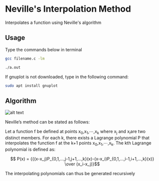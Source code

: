 # Neville's Interpolation Method
Interpolates a function using Neville's algorithm

## Usage
Type the commands below in terminal
```bash
gcc filename.c -lm
```
```bash
./a.out
```
If gnuplot is not downloaded, type in the following command:
```bash
sudo apt install gnuplot
```

## Algorithm

![alt text](https://i.imgur.com/ufuv3.png)

Neville’s method can be stated as follows:

Let a function f be defined at points x<sub>0</sub>,x<sub>1</sub>,⋯,x<sub>k</sub> where x<sub>j</sub> and x<sub>i</sub>are two distinct members. For each k, there exists a Lagrange polynomial P that interpolates the function f at the k+1 points x<sub>0</sub>,x<sub>1</sub>,⋯,x<sub>k</sub>. The kth Lagrange polynomial is defined as:

$$ P(x) = {{(x-x_j)P_{0,1,...,j-1,j+1,...,k}(x)-(x-x_i)P_{0,1,...,i-1,i+1,...,k}(x)} \over (x_i-x_j)}$$

The interpolating polynomials can thus be generated recursively
